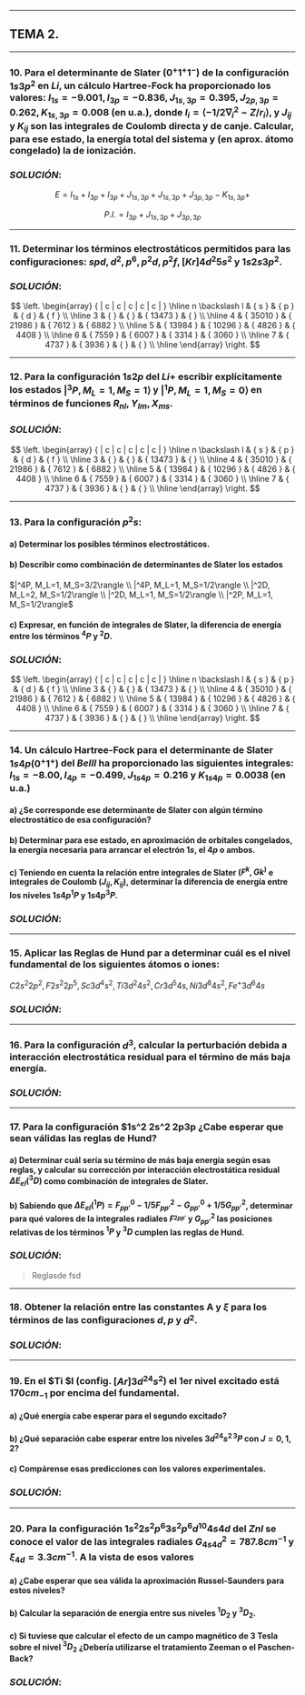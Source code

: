 
________
## TEMA 2.


________

### 10. Para el determinante de Slater $(0^+ 1^+ 1^-)$ de la configuración $1s3p^2$ en $Li$, un cálculo Hartree-Fock ha proporcionado los valores: $I_{1s} = -9.001, I_{3p} = -0.836, J_{1s,3p} = 0.395, J_{2p,3p} = 0.262, K_{1s,3p} = 0.008$ (en u.a.), donde $I_i = \langle -1/{2\nabla^2_i} - Z/r_i \rangle$, y $J_{ij}$ y $K_{ij}$ son las integrales de Coulomb directa y de canje. Calcular, para ese estado, la energía total del sistema y (en aprox. átomo congelado) la de ionización.

### *SOLUCIÓN*:

$$E=I_{1s} + I_{3p} + I_{3p} + J_{1s,3p} + J_{1s,3p} + J_{3p,3p} - K_{1s,3p} + $$

$$P.I.= I_{3p} + J_{1s,3p} + J_{3p,3p} $$


________

### 11. Determinar los términos electrostáticos permitidos para las configuraciones: $s p d, d^2, p^6, p^2 d, p^2 f, [Kr]4d^2 5s^2$ y $1s2s3p^2$.

### *SOLUCIÓN*:

$$
\left. \begin{array} { | c | c | c | c | c | } \hline n \backslash l & { s } & { p } & { d } & { f } \\ \hline 3 & { } & { } & { 13473 } & { } \\ \hline 4 & { 35010 } & { 21986 } & { 7612 } & { 6882 } \\ \hline 5 & { 13984 } & { 10296 } & { 4826 } & { 4408 } \\ \hline 6 & { 7559 } & { 6007 } & { 3314 } & { 3060 } \\ \hline 7 & { 4737 } & { 3936 } & { } & { } \\ \hline \end{array} \right.
$$

________

### 12. Para la configuración $1s2p$ del $Li+$ escribir explícitamente los estados  $| ^3P, M_L=1, M_S=1\rangle$ y $| ^1P, M_L=1, M_S=0\rangle$ en términos de funciones $R_{nl}, Y_{lm}, X_{ms}$.

### *SOLUCIÓN*:
$$
\left. \begin{array} { | c | c | c | c | c | } \hline n \backslash l & { s } & { p } & { d } & { f } \\ \hline 3 & { } & { } & { 13473 } & { } \\ \hline 4 & { 35010 } & { 21986 } & { 7612 } & { 6882 } \\ \hline 5 & { 13984 } & { 10296 } & { 4826 } & { 4408 } \\ \hline 6 & { 7559 } & { 6007 } & { 3314 } & { 3060 } \\ \hline 7 & { 4737 } & { 3936 } & { } & { } \\ \hline \end{array} \right.
$$


________

### 13. Para la configuración $p^2 s$:

#### a) Determinar los posibles términos electrostáticos.

#### b) Describir como combinación de determinantes de Slater los estados  
$|^4P, M_L=1, M_S=3/2\rangle
	\\ |^4P, M_L=1, M_S=1/2\rangle
	\\ |^2D, M_L=2, M_S=1/2\rangle  
	\\ |^2D, M_L=1, M_S=1/2\rangle  
	\\ |^2P, M_L=1, M_S=1/2\rangle$

#### c) Expresar, en función de integrales de Slater, la diferencia de energía entre los términos $^4P$ y $^2D$.

### *SOLUCIÓN*:
$$
\left. \begin{array} { | c | c | c | c | c | } \hline n \backslash l & { s } & { p } & { d } & { f } \\ \hline 3 & { } & { } & { 13473 } & { } \\ \hline 4 & { 35010 } & { 21986 } & { 7612 } & { 6882 } \\ \hline 5 & { 13984 } & { 10296 } & { 4826 } & { 4408 } \\ \hline 6 & { 7559 } & { 6007 } & { 3314 } & { 3060 } \\ \hline 7 & { 4737 } & { 3936 } & { } & { } \\ \hline \end{array} \right.
$$


________

### 14. Un cálculo Hartree-Fock para el determinante de Slater $1s4p (0^+ 1^+)$ del $Be III$ ha proporcionado las siguientes integrales: $I_{1s} = -8.00, I_{4p} = -0.499, J_{1s4p} = 0.216$ y $K_{1s4p} = 0.0038$ (en u.a.)

#### a) ¿Se corresponde ese determinante de Slater con algún término electrostático de esa configuración?

#### b) Determinar para ese estado, en aproximación de orbitales congelados, la energía necesaria para arrancar el electrón $1s$, el $4p$ o ambos.

#### c) Teniendo en cuenta la relación entre integrales de Slater $(F^k, Gk^)$ e integrales de Coulomb $(J_{ij}, K_{ij})$, determinar la diferencia de energía entre los niveles $1s4p ^1P$ y $1s4p ^3P$.

### *SOLUCIÓN*:


________

### 15. Aplicar las Reglas de Hund par a determinar cuál es el nivel fundamental de los siguientes átomos o iones:
$C 2s^2 2p^2, F 2s^2 2p^5, Sc 3d^4 s^2, Ti 3d^2 4s^2, Cr 3d^5 4s, Ni 3d^8 4s^2, Fe^+ 3d^6 4s$

### *SOLUCIÓN*:


________

### 16. Para la configuración $d^3$, calcular la perturbación debida a interacción electrostática residual para el término de más baja energía.

### *SOLUCIÓN*:


________

### 17. Para la configuración $1s^2 2s^2 2p3p ¿Cabe esperar que sean válidas las reglas de Hund?


#### a) Determinar cuál sería su término de más baja energía según esas reglas, y calcular su corrección por interacción electrostática residual $\Delta E_{el}(^3D)$ como combinación de integrales de Slater.

#### b) Sabiendo que $\Delta E_{el}(^1P) = F^0_{pp'} - 1/5 F^2_{pp'} - G^0_{pp'} + 1/5G^2_{pp'}$, determinar para qué valores de la integrales radiales $F^_{2pp'}$ y $G^2_{pp'}$ las posiciones relativas de los términos $^1P$ y $^3D$ cumplen las reglas de Hund.

### *SOLUCIÓN*:

> Reglasde
> fsd

________

### 18. Obtener la relación entre las constantes A y $\xi$ para los términos de las configuraciones $d, p$ y $d^2$.

### *SOLUCIÓN*:


________

### 19. En el $Ti $I (config. $[Ar]3d^24s^2$) el 1er nivel excitado está $170 cm_{-1}$ por encima del fundamental.

#### a) ¿Qué energía cabe esperar para el segundo excitado?

#### b) ¿Qué separación cabe esperar entre los niveles $3d^24s^{2\,3}P$ con $J=0, 1, 2$?

#### c) Compárense esas predicciones con los valores experimentales.

### *SOLUCIÓN*:


________

### 20. Para la configuración $1s^2 2s^2p^6 3s^2p^6d^{10} 4s4d$ del $Zn I$ se conoce el valor de las integrales radiales $G^2_{4s4d} = 787.8 cm^{-1}$ y $\xi _{4d} = 3.3 cm^{-1}$. A la vista de esos valores

#### a) ¿Cabe esperar que sea válida la aproximación Russel-Saunders para estos niveles?

#### b) Calcular la separación de energía entre sus niveles $^1D_2$ y $^3D_2$.

#### c) Si tuviese que calcular el efecto de un campo magnético de 3 Tesla sobre el nivel $^3D_2$ ¿Debería utilizarse el tratamiento Zeeman o el Paschen-Back?

### *SOLUCIÓN*:
